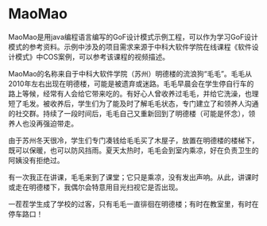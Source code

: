 # MaoMao
MaoMao是用java编程语言编写的GoF设计模式示例工程，可以作为学习GoF设计模式的参考资料。示例中涉及的项目需求来源于中科大软件学院在线课程《软件设计模式》中COS案例，可以参考该课程的视频描述。

MaoMao的名称来自于中科大软件学院（苏州）明德楼的流浪狗“毛毛”。毛毛从2010年左右出现在明德楼，可能是被遗弃或迷路。毛毛早晨会在学生停自行车的路上等候，经常有人会给它带来吃的。有好心人曾收养过毛毛，并给它洗澡，也理短了毛发。被收养后，学生们为了能及时了解毛毛状态，专门建立了和领养人沟通的社交群。持续了一段时间后，毛毛自己又重新回到了明德楼（可能是怀念），领养人也没再强迫带走。

由于苏州冬天很冷，学生们专门凑钱给毛毛买了木屋子，放置在明德楼的楼梯下，既可以保暖，也可以防风挡雨。夏天太热时，毛毛会到室内乘凉，好在负责卫生的阿姨没有拒绝过。

有一次我正在讲课，毛毛来到了课堂；它只是乘凉，没有发出声响。从此，讲课时或走在明德楼下，我偶尔会特意用目光扫视它是否出现。

一茬茬学生成了学校的过客，只有毛毛一直徘徊在明德楼；有时在教室里，有时在停车路口！
